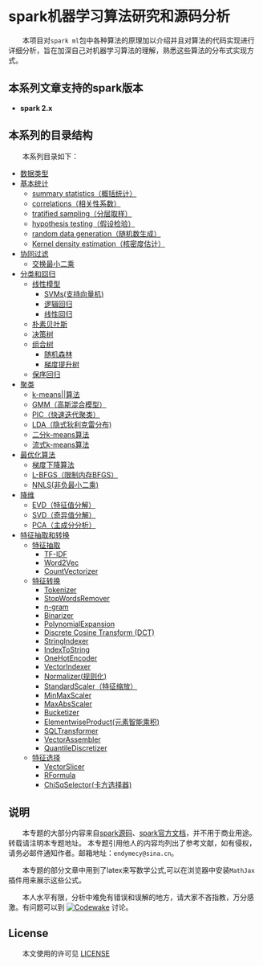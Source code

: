# spark机器学习算法研究和源码分析

&emsp;&emsp;本项目对`spark ml`包中各种算法的原理加以介绍并且对算法的代码实现进行详细分析，旨在加深自己对机器学习算法的理解，熟悉这些算法的分布式实现方式。

## 本系列文章支持的spark版本

- **spark 2.x**

## 本系列的目录结构

&emsp;&emsp;本系列目录如下：
* [数据类型](数据类型/data-type.md)
* [基本统计](基本统计/summary-statistics.md)
    * [summary statistics（概括统计）](基本统计/summary-statistics.md)
    * [correlations（相关性系数）](基本统计/correlations.md)
    * [tratified sampling（分层取样）](基本统计/tratified-sampling.md)
    * [hypothesis testing（假设检验）](基本统计/hypothesis-testing.md)
    * [random data generation（随机数生成）](基本统计/random-data-generation.md)
    * [Kernel density estimation（核密度估计）](基本统计/kernel-density-estimation.md)
* [协同过滤](推荐/ALS.md)
    * [交换最小二乘](推荐/ALS.md)
* [分类和回归](分类和回归/readme.md)
    * [线性模型](分类和回归/线性模型/readme.md)
        * [SVMs(支持向量机)](分类和回归/线性模型/支持向量机/lsvm.md)
        * [逻辑回归](分类和回归/线性模型/逻辑回归/logic-regression.md)
        * [线性回归](分类和回归/线性模型/回归/regression.md)
    * [朴素贝叶斯](分类和回归/朴素贝叶斯/nb.md)
    * [决策树](分类和回归/决策树/decision-tree.md)
    * [组合树](分类和回归/组合树/readme.md)
        * [随机森林](分类和回归/组合树/随机森林/random-forests.md)
        * [梯度提升树](分类和回归/组合树/梯度提升树/gbts.md)
    * [保序回归](分类和回归/保序回归/isotonic-regression.md)
* [聚类](聚类/readme.md)
    * [k-means||算法](聚类/k-means/k-means.md)
    * [GMM（高斯混合模型）](聚类/gaussian-mixture/gaussian-mixture.md)
    * [PIC（快速迭代聚类）](聚类/PIC/pic.md)
    * [LDA（隐式狄利克雷分布)](聚类/LDA/lda.md)
    * [二分k-means算法](聚类/bis-k-means/bisecting-k-means.md)
    * [流式k-means算法](聚类/streaming-k-means/streaming-k-means.md)
* [最优化算法](最优化算法/梯度下降/gradient-descent.md)
    * [梯度下降算法](最优化算法/梯度下降/gradient-descent.md)
    * [L-BFGS（限制内存BFGS）](最优化算法/L-BFGS/lbfgs.md)
    * [NNLS(非负最小二乘)](最优化算法/非负最小二乘/NNLS.md)
* [降维](降维/SVD/svd.md)
    * [EVD（特征值分解）](降维/EVD/evd.md)
    * [SVD（奇异值分解）](降维/SVD/svd.md)
    * [PCA（主成分分析）](降维/PCA/pca.md)
* [特征抽取和转换](特征抽取和转换/TF-IDF.md)
    * [特征抽取](特征抽取和转换/TF-IDF.md)
       * [TF-IDF](特征抽取和转换/TF-IDF.md)
       * [Word2Vec](特征抽取和转换/Word2Vector.md)
       * [CountVectorizer](特征抽取和转换/CountVectorizer.md)
    * [特征转换](特征抽取和转换/normalizer.md)
       * [Tokenizer](特征抽取和转换/Tokenizer.md)
       * [StopWordsRemover](特征抽取和转换/StopWordsRemover.md)
       * [n-gram](特征抽取和转换/n_gram.md)
       * [Binarizer](特征抽取和转换/Binarizer.md)
       * [PolynomialExpansion](特征抽取和转换/PolynomialExpansion.md)
       * [Discrete Cosine Transform (DCT)](特征抽取和转换/DCT.md)
       * [StringIndexer](特征抽取和转换/StringIndexer.md)
       * [IndexToString](特征抽取和转换/IndexToString.md)
       * [OneHotEncoder](特征抽取和转换/OneHotEncoder.md)
       * [VectorIndexer](特征抽取和转换/VectorIndexer.md)
       * [Normalizer(规则化)](特征抽取和转换/normalizer.md)
       * [StandardScaler（特征缩放）](特征抽取和转换/StandardScaler.md)
       * [MinMaxScaler](特征抽取和转换/MinMaxScaler.md)
       * [MaxAbsScaler](特征抽取和转换/MaxAbsScaler.md)
       * [Bucketizer](特征抽取和转换/Bucketizer.md)
       * [ElementwiseProduct(元素智能乘积)](特征抽取和转换/element-wise-product.md)
       * [SQLTransformer](特征抽取和转换/SQLTransformer.md)
       * [VectorAssembler](特征抽取和转换/VectorAssembler.md)
       * [QuantileDiscretizer](特征抽取和转换/QuantileDiscretizer.md)
    * [特征选择](特征抽取和转换/VectorSlicer.md)
       * [VectorSlicer](特征抽取和转换/VectorSlicer.md)
       * [RFormula](特征抽取和转换/RFormula.md)
       * [ChiSqSelector(卡方选择器)](特征抽取和转换/chi-square-selector.md)

    
## 说明

&emsp;&emsp;本专题的大部分内容来自[spark源码](https://github.com/apache/spark)、[spark官方文档](https://spark.apache.org/docs/latest)，并不用于商业用途。转载请注明本专题地址。
本专题引用他人的内容均列出了参考文献，如有侵权，请务必邮件通知作者。邮箱地址：`endymecy@sina.cn`。

&emsp;&emsp;本专题的部分文章中用到了latex来写数学公式,可以在浏览器中安装`MathJax`插件用来展示这些公式。

&emsp;&emsp;本人水平有限，分析中难免有错误和误解的地方，请大家不吝指教，万分感激。有问题可以到 [![Codewake](https://www.codewake.com/badges/ask_question.svg)](https://www.codewake.com/p/spark-ml-source-analysis) 讨论。
    
## License

&emsp;&emsp;本文使用的许可见 [LICENSE](LICENSE)
